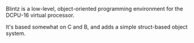Blintz is a low-level, object-oriented programming environment for the DCPU-16 virtual processor.

It's based somewhat on C and B, and adds a simple struct-based object system.
